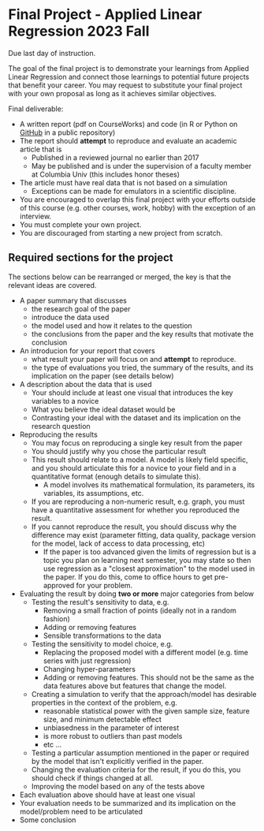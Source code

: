 # Final Project - Applied Linear Regression 2023 Fall

Due last day of instruction.

The goal of the final project is to demonstrate your learnings from Applied Linear Regression and
connect those learnings to potential future projects that benefit your career. You may request to
substitute your final project with your own proposal as long as it achieves similar objectives.

Final deliverable:

- A written report (pdf on CourseWorks) and code (in R or Python on [GitHub](https://github.com) in a public repository)
- The report should **attempt** to reproduce and evaluate an academic article that is
  - Published in a reviewed journal no earlier than 2017
  - May be published and is under the supervision of a faculty member at Columbia Univ (this includes honor theses)
- The article must have real data that is not based on a simulation
  - Exceptions can be made for emulators in a scientific discipline.
- You are encouraged to overlap this final project with your efforts outside of this course (e.g. other courses,
  work, hobby) with the exception of an interview.
- You must complete your own project.
- You are discouraged from starting a new project from scratch.


## Required sections for the project

The sections below can be rearranged or merged, the key is that the relevant ideas are
covered.

- A paper summary that discusses
  - the research goal of the paper
  - introduce the data used
  - the model used and how it relates to the question
  - the conclusions from the paper and the key results that motivate the conclusion
- An introducion for your report that covers
  - what result your paper will focus on and **attempt** to reproduce.   
  - the type of evaluations you tried, the summary of the results, and its implication on
    the paper (see details below)
- A description about the data that is used
  - Your should include at least one visual that introduces the key variables to a novice
  - What you believe the ideal dataset would be
  - Contrasting your ideal with the dataset and its implication on the research question
- Reproducing the results
  - You may focus on reproducing a single key result from the paper
  - You should justify why you chose the particular result
  - This result should relate to a model. A model is likely field specific, and you should articulate this
    for a novice to your field and in a quantitative format (enough details to simulate this).
    - A model involves its mathematical formulation, its parameters, its variables, its assumptions, etc.
  - If you are reproducing a non-numeric result, e.g. graph, you must have a quantitative assessment for whether you
    reproduced the result.
  - If you cannot reproduce the result, you should discuss why the difference may exist
    (parameter fitting, data quality, package version for the model, lack of access to data processing, etc)
    - If the paper is too advanced given the limits of regression but is a topic you plan on learning next semester, you may
      state so then use regression as a "closest approximation" to the model used in the paper. If you do this, come to office hours
      to get pre-approved for your problem.
- Evaluating the result by doing **two or more** major categories from below
  - Testing the result's sensitivity to data, e.g.
    - Removing a small fraction of points (ideally not in a random fashion)
    - Adding or removing features
    - Sensible transformations to the data
  - Testing the sensitivity to model choice, e.g.
    - Replacing the proposed model with a different model (e.g. time series with just regression)
    - Changing hyper-parameters
    - Adding or removing features. This should not be the same as the data features above but features
      that change the model.
  - Creating a simulation to verify that the approach/model has desirable properties in the context of the problem, e.g.
    - reasonable statistical power with the given sample size, feature size, and minimum detectable effect
    - unbiasedness in the parameter of interest
    - is more robust to outliers than past models
    - etc ...
  - Testing a particular assumption mentioned in the paper or required by the model that isn't explicitly verified in the paper.
  - Changing the evaluation criteria for the result, if you do this, you should check if things changed at all.
  - Improving the model based on any of the tests above
- Each evaluation above should have at least one visual
- Your evaluation needs to be summarized and its implication on the model/problem need to be articulated
- Some conclusion
